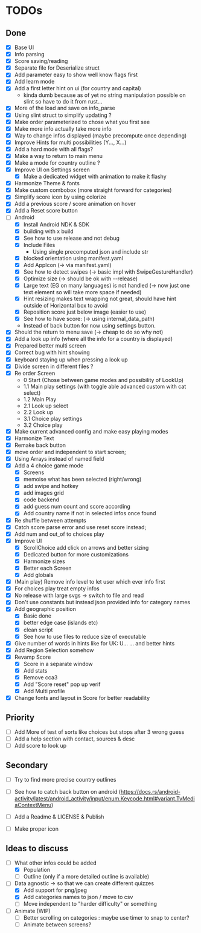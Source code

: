 # TODOs

## Done 
- [x] Base UI
- [x] Info parsing
- [x] Score saving/reading
- [x] Separate file for Deserialize struct
- [x] Add parameter easy to show well know flags first
- [x] Add learn mode
- [x] Add a first letter hint on ui (for country and capital)
  - kinda dumb because as of yet no string manipulation possible on slint so have to do it from rust...
- [x] More of the load and save on info_parse
- [x] Using slint struct to simplify updating ?
- [x] Make order parameterized to chose what you first see
- [x] Make more info actually take more info
- [x] Way to change infos displayed (maybe precompute once depending)
- [x] Improve Hints for multi possibilities (Y..., X...)
- [x] Add a hard mode with all flags?
- [x] Make a way to return to main menu
- [x] Make a mode for country outline ?
- [x] Improve UI on Settings screen
  - [x] Make a dedicated widget with animation to make it flashy
- [x] Harmonize Theme & fonts
- [x] Make custom combobox (more straight forward for categories)
- [x] Simplify score icon by using colorize
- [x] Add a previous score / score animation on hover
- [x] Add a Reset score button
- [ ] Android
  - [x] Install Android NDK & SDK 
  - [x] building with x build 
  - [x] See how to use release and not debug 
  - [x] Include Files 
    - Using single precomputed json and include str 
  - [x] blocked orientation using manifest.yaml
  - [x] Add AppIcon (-> via manifest.yaml)
  - [x] See how to detect swipes (-> basic impl with SwipeGestureHandler)
  - [x] Optimize size (-> should be ok with --release)
  - [x] Large text (EG on many languages) is not handled (-> now just one text element so will take more space if needed)
  - [x] Hint resizing makes text wrapping not great, should have hint outside of Horizontal box to avoid
  - [x] Reposition score just below image (easier to use)
  - [x] See how to have score: (-> using internal_data_path)
  - Instead of back button for now using settings button.
- [x] Should the return to menu save (-> cheap to do so why not)
- [x] Add a look up info (where all the info for a country is displayed)
- [x] Prepared better multi screen
- [x] Correct bug with hint showing 
- [x] keyboard staying up when pressing a look up
- [x] Divide screen in different files ?
- [x] Re order Screen 
  - 0 Start (Chose between game modes and possibility of LookUp)
  - 1.1 Main play settings (with toggle able advanced custom with cat select)
  - 1.2 Main Play 
  - 2.1 Look up select
  - 2.2 Look up
  - 3.1 Choice play settings
  - 3.2 Choice play
- [x] Make current advanced config and make easy playing modes
- [x] Harmonize Text
- [x] Remake back button
- [x] move order and independent to start screen;
- [x] Using Arrays instead of named field 
- [x] Add a 4 choice game mode
  - [x] Screens
  - [x] memoise what has been selected (right/wrong)
  - [x] add swipe and hotkey
  - [x] add images grid
  - [x] code backend 
  - [x] add guess num count and score according
  - [x] Add country name if not in selected infos once found
- [x] Re shuffle between attempts
- [x] Catch score parse error and use reset score instead;
- [x] Add num and out_of to choices play
- [x] Improve UI
  - [x] ScrollChoice add click on arrows and better sizing
  - [x] Dedicated button for more customizations
  - [x] Harmonize sizes
  - [x] Better each Screen
  - [x] Add globals
- [x] (Main play) Remove info level to let user which ever info first
- [x] For choices play treat empty infos
- [x] No release with large svgs -> switch to file and read
- [x] Don't use constants but instead json provided info for category names
- [x] Add geographic position
  - [x] Basic done
  - [x] better edge case (islands etc)
  - [x] clean script
  - [x] See how to use files to reduce size of executable
- [x] Give number of words in hints like for UK: U... ...  and better hints
- [x] Add Region Selection somehow
- [x] Revamp Score
  - [x] Score in a separate window 
  - [x] Add stats
  - [x] Remove cca3
  - [x] Add "Score reset" pop up verif
  - [x] Add Multi profile
- [x] Change fonts and layout in Score for better readability

## Priority 
- [ ] Add More of test of sorts like choices but stops after 3 wrong guess 
- [ ] Add a help section with contact, sources & desc
- [ ] Add score to look up

## Secondary
- [ ] Try to find more precise country outlines 
- [ ] See how to catch back button on android (https://docs.rs/android-activity/latest/android_activity/input/enum.Keycode.html#variant.TvMediaContextMenu)
- [ ] Add a Readme & LICENSE & Publish
- [ ] Make proper icon


## Ideas to discuss
- [ ] What other infos could be added 
  - [x] Population
  - [ ] Outline (only if a more detailed outline is available)
- [ ] Data agnostic -> so that we can create different quizzes
  - [x] Add support for png/jpeg
  - [x] Add categories names to json / move to csv
  - [ ] Move independent to "harder difficulty" or something
- [ ] Animate (WIP)
  - [ ] Better scrolling on categories : maybe use timer to snap to center? 
  - [ ] Animate between screens? 
